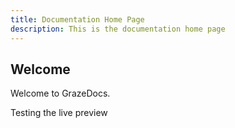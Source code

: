 ```yaml
---
title: Documentation Home Page
description: This is the documentation home page
---
```


## Welcome
Welcome to GrazeDocs.

Testing the live preview
